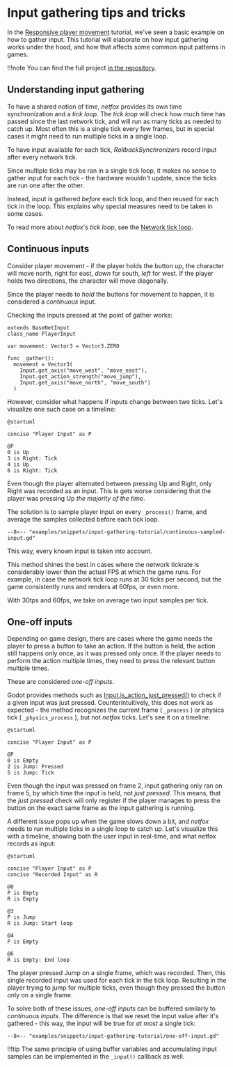# Input gathering tips and tricks

In the [Responsive player movement] tutorial, we've seen a basic example on how
to gather input. This tutorial will elaborate on how input gathering works
under the hood, and how that affects some common input patterns in games.

!!!note
    You can find the full project [in the repository].

## Understanding input gathering

To have a shared notion of time, *netfox* provides its own time synchronization
and a *tick loop*. The *tick loop* will check how much time has passed since
the last network tick, and will run as many ticks as needed to catch up. Most
often this is a single tick every few frames, but in special cases it might
need to run multiple ticks in a single loop.

To have input available for each tick, *RollbackSynchronizer*s record input
after every network tick.

Since multiple ticks may be ran in a single tick loop, it makes no sense to
gather input for each tick - the hardware wouldn't update, since the ticks are
run one after the other.

Instead, input is gathered *before* each tick loop, and then reused for each
tick in the loop. This explains why special measures need to be taken in some
cases.

To read more about *netfox*'s *tick loop*, see the [Network tick loop].

## Continuous inputs

Consider player movement - if the player holds the button *up*, the character
will move north, right for east, *down* for south, *left* for west. If the
player holds two directions, the character will move diagonally.

Since the player needs to *hold* the buttons for movement to happen, it is
considered a *continuous* input.

Checking the inputs pressed at the point of gather works:

```gdscript
extends BaseNetInput
class_name PlayerInput

var movement: Vector3 = Vector3.ZERO

func _gather():
  movement = Vector3(
    Input.get_axis("move_west", "move_east"),
    Input.get_action_strength("move_jump"),
    Input.get_axis("move_north", "move_south")
  )
```

However, consider what happens if inputs change between two ticks. Let's
visualize one such case on a timeline:

```puml
@startuml

concise "Player Input" as P

@P
0 is Up
3 is Right: Tick
4 is Up
6 is Right: Tick
```

Even though the player alternated between pressing Up and Right, only Right was
recorded as an input. This is gets worse considering that the player was
pressing Up *the majority of the time*.

The solution is to sample player input on every `_process()` frame, and average
the samples collected before each tick loop.

```gdscript
--8<-- "examples/snippets/input-gathering-tutorial/continuous-sampled-input.gd"
```

This way, every known input is taken into account.

This method shines the best in cases where the network tickrate is considerably
lower than the actual FPS at which the game runs. For example, in case the
network tick loop runs at 30 ticks per second, but the game consistently runs
and renders at 60fps, or even more.

With 30tps and 60fps, we take on average two input samples per tick.

## One-off inputs

Depending on game design, there are cases where the game needs the player to
press a button to take an action. If the button is held, the action still
happens only once, as it was pressed only once. If the player needs to perform
the action multiple times, they need to press the relevant button multiple
times.

These are considered *one-off inputs*.

Godot provides methods such as [Input.is_action_just_pressed()] to check if a
given input was just pressed. Counterintuitively, this does not work as
expected - the method recognizes the current frame ( `_process` ) or physics
tick ( `_physics_process` ), but not *netfox* ticks. Let's see it on a
timeline:

```puml
@startuml

concise "Player Input" as P

@P
0 is Empty
2 is Jump: Pressed
5 is Jump: Tick
```

Even though the input was pressed on frame 2, input gathering only ran on frame
5, by which time the input is *held*, not *just pressed*. This means, that the
*just pressed* check will only register if the player manages to press the
button on the exact same frame as the input gathering is running.

A different issue pops up when the game slows down a bit, and *netfox* needs to
run multiple ticks in a single loop to catch up. Let's visualize this with a
timeline, showing both the user input in real-time, and what netfox records as
input:

```puml
@startuml

concise "Player Input" as P
concise "Recorded Input" as R

@0
P is Empty
R is Empty

@3
P is Jump
R is Jump: Start loop

@4
P is Empty

@6
R is Empty: End loop
```

The player pressed Jump on a single frame, which was recorded. Then, this
single recorded input was used for each tick in the tick loop. Resulting in the
player trying to jump for multiple ticks, even though they pressed the button
only on a single frame.

To solve both of these issues, *one-off inputs* can be buffered similarly to
*continuous inputs*. The difference is that we reset the input value after it's
gathered - this way, the input will be true for *at most* a single tick:

```gdscript
--8<-- "examples/snippets/input-gathering-tutorial/one-off-input.gd"
```

!!!tip
    The same principle of using buffer variables and accumulating input samples
    can be implemented in the `_input()` callback as well.


[in the repository]: https://github.com/foxssake/netfox/tree/main/examples/input-gathering
[Responsive player movement]: ./responsive-player-movement.md
[Network tick loop]: ../guides/network-time.md#network-tick-loop
[Input.is_action_just_pressed()]: https://docs.godotengine.org/en/stable/classes/class_input.html#class-input-method-is-action-just-pressed

